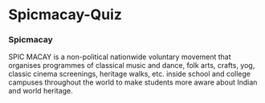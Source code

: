 # Spicmacay-Quiz

### Spicmacay
SPIC MACAY is a non-political nationwide voluntary movement that organises programmes of classical music and dance, folk arts, crafts, yog, classic cinema screenings, heritage walks, etc. inside school and college campuses throughout the world to make students more aware about Indian and world heritage.
